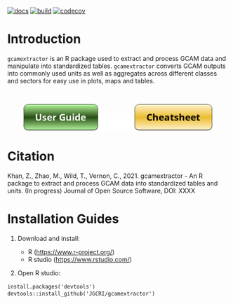 [![docs](https://github.com/JGCRI/gcamextractor/actions/workflows/docs.yaml/badge.svg)](https://github.com/JGCRI/gcamextractor/actions/workflows/docs.yaml)
[![build](https://github.com/JGCRI/gcamextractor/actions/workflows/build.yml/badge.svg?branch=main)](https://github.com/JGCRI/gcamextractor/actions/workflows/build.yml)
[![codecov](https://codecov.io/gh/JGCRI/gcamextractor/branch/main/graph/badge.svg?token=KXSIV6YGEN)](https://codecov.io/gh/JGCRI/gcamextractor)

<!-------------------------->
<!-------------------------->
# <a name="Introduction"></a>Introduction
<!-------------------------->
<!-------------------------->

`gcamextractor` is an R package used to extract and process GCAM data and manipulate into standardized tables. `gcamextractor` converts GCAM outputs into commonly used units as well as aggregates across different classes and sectors for easy use in plots, maps and tables.

<br>

<p align="center">
<a href="https://jgcri.github.io/gcamextractor/articles/vignette_readgcam.html" target="_blank"><img src="https://github.com/JGCRI/jgcricolors/blob/main/vignettes/button_user_guide.PNG?raw=true" alt="https://jgcri.github.io/rmap/articles/vignette_map.html" height="60"/></a>
<img src="https://github.com/JGCRI/jgcricolors/blob/main/vignettes/button_divider.PNG?raw=true" height="40"/>
<a href="https://jgcri.github.io/gcamextractor/cheatsheet.pdf" target="_blank"><img src="https://github.com/JGCRI/jgcricolors/blob/main/vignettes/button_cheatsheet.PNG?raw=true" alt="https://jgcri.github.io/gcamextractor/cheatsheet.pdf" height="60"/></a>
</p>


<!-------------------------->
<!-------------------------->
# <a name="Citation"></a>Citation
<!-------------------------->
<!-------------------------->

Khan, Z., Zhao, M., Wild, T., Vernon, C., 2021. gcamextractor - An R package to extract and process GCAM data into standardized tables and units. (In progress) Journal of Open Source Software, DOI: XXXX


<!-------------------------->
<!-------------------------->
# <a name="InstallationGuides"></a>Installation Guides
<!-------------------------->
<!-------------------------->

1. Download and install:

    - R (https://www.r-project.org/)
    - R studio (https://www.rstudio.com/)
    
    
2. Open R studio:

```
install.packages('devtools')
devtools::install_github('JGCRI/gcamextractor')
```
